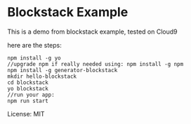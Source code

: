 # Blockstack Example

This is a demo from blockstack example, tested on Cloud9

here are the steps:
```
npm install -g yo
//upgrade npm if really needed using: npm install -g npm
npm install -g generator-blockstack
mkdir hello-blockstack
cd blockstack
yo blockstack
//run your app:
npm run start
```

License: MIT
